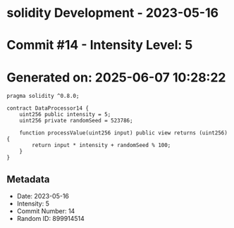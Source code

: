 ﻿# solidity Development - 2023-05-16
# Commit #14 - Intensity Level: 5
# Generated on: 2025-06-07 10:28:22
```solidity
pragma solidity ^0.8.0;

contract DataProcessor14 {
    uint256 public intensity = 5;
    uint256 private randomSeed = 523786;

    function processValue(uint256 input) public view returns (uint256) {
        return input * intensity + randomSeed % 100;
    }
}
```
## Metadata
- Date: 2023-05-16
- Intensity: 5
- Commit Number: 14
- Random ID: 899914514
